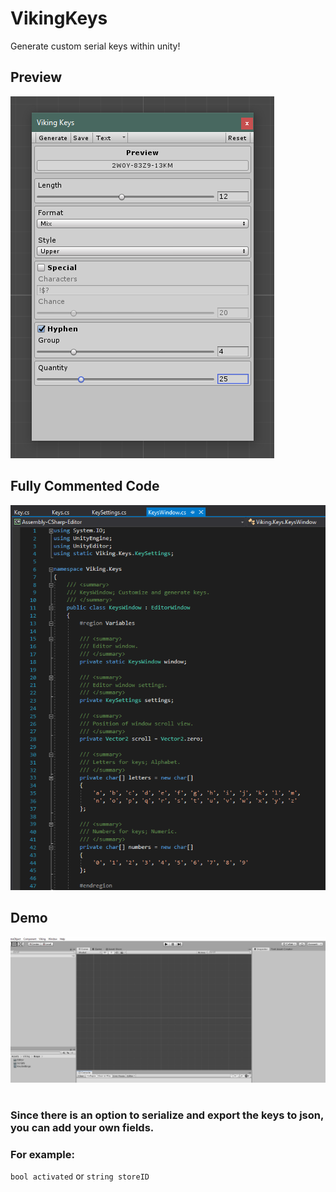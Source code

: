 # VikingKeys
Generate custom serial keys within unity!

## Preview
![alt text](https://github.com/xyberviri/VikingKeys/blob/master/images/preview.png)

## Fully Commented Code
![alt text](https://github.com/xyberviri/VikingKeys/blob/master/images/code.png)

## Demo
![alt text](https://github.com/xyberviri/VikingKeys/blob/master/images/demo.gif)

#

### Since there is an option to serialize and export the keys to json, you can add your own fields. 
### For example:
`bool activated` or `string storeID`
